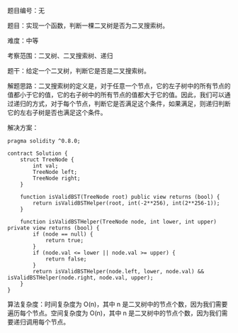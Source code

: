 题目编号：无

题目：实现一个函数，判断一棵二叉树是否为二叉搜索树。

难度：中等

考察范围：二叉树、二叉搜索树、递归

题干：给定一个二叉树，判断它是否是二叉搜索树。

解题思路：二叉搜索树的定义是，对于任意一个节点，它的左子树中的所有节点的值都小于它的值，它的右子树中的所有节点的值都大于它的值。因此，我们可以通过递归的方式，对于每个节点，判断它是否满足这个条件，如果满足，则递归判断它的左右子树是否也满足这个条件。

解决方案：

```solidity
pragma solidity ^0.8.0;

contract Solution {
    struct TreeNode {
        int val;
        TreeNode left;
        TreeNode right;
    }

    function isValidBST(TreeNode root) public view returns (bool) {
        return isValidBSTHelper(root, int(-2**256), int(2**256-1));
    }

    function isValidBSTHelper(TreeNode node, int lower, int upper) private view returns (bool) {
        if (node == null) {
            return true;
        }
        if (node.val <= lower || node.val >= upper) {
            return false;
        }
        return isValidBSTHelper(node.left, lower, node.val) && isValidBSTHelper(node.right, node.val, upper);
    }
}
```

算法复杂度：时间复杂度为 O(n)，其中 n 是二叉树中的节点个数，因为我们需要遍历每个节点。空间复杂度为 O(n)，其中 n 是二叉树中的节点个数，因为我们需要递归调用每个节点。